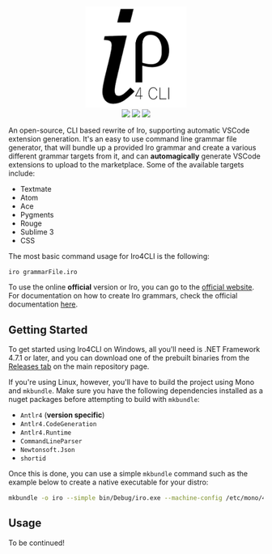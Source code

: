 <div align="center">
<img src="https://github.com/c272/iro4cli/raw/master/logo.png" width=200/>
<br>
<img src="https://img.shields.io/github/issues/c272/iro4cli"> <img src="https://img.shields.io/travis/c272/iro4cli"> <img src="https://img.shields.io/badge/%2ENET->=4.7.1-blue">
<br>
</div>

An open-source, CLI based rewrite of Iro, supporting automatic VSCode extension generation. It's an easy to use command line grammar file generator, that will bundle up a provided Iro grammar and create a various different grammar targets from it, and can **automagically** generate VSCode extensions to upload to the marketplace. Some of the available targets include:

 - Textmate
 - Atom
 - Ace
 - Pygments
 - Rouge
 - Sublime 3
 - CSS

The most basic command usage for Iro4CLI is the following:
```bash
iro grammarFile.iro
```
To use the online **official** version or Iro, you can go to the [official website](http://eeyo.io/iro). For documentation on how to create Iro grammars, check the official documentation [here](http://eeyo.io/iro/documentation).

## Getting Started
To get started using Iro4CLI on Windows, all you'll need is .NET Framework 4.7.1 or later, and you can download one of the prebuilt binaries from the [Releases tab](https://github.com/c272/iro4cli/releases) on the main repository page.

If you're using Linux, however, you'll have to build the project using Mono and `mkbundle`. Make sure you have the following dependencies installed as a nuget packages before attempting to build with `mkbundle`:

 - `Antlr4` (**version specific**)
 - `Antlr4.CodeGeneration`
 - `Antlr4.Runtime`
 - `CommandLineParser`
 - `Newtonsoft.Json`
 - `shortid`

Once this is done, you can use a simple `mkbundle` command such as the example below to create a native executable for your distro:
```bash
mkbundle -o iro --simple bin/Debug/iro.exe --machine-config /etc/mono/4.5/machine.config --no-config --nodeps bin/Debug/*.dll
```

## Usage
To be continued!

